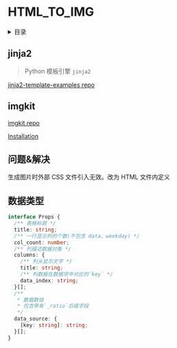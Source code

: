 # HTML_TO_IMG

<details>
<summary>目录</summary>

[TOC]

</details>

## jinja2

> Python 模板引擎 `jinja2`

[jinja2-template-examples repo](https://github.com/hooj0/jinja2-template-examples)

## imgkit

<a href="https://github.com/jarrekk/imgkit" target="_blank">imgkit repo</a>

[Installation](https://github.com/jarrekk/imgkit#installation)

## 问题&解决

生成图片时外部 CSS 文件引入无效。改为 HTML 文件内定义

## 数据类型

```ts
interface Props {
  /** 表格标题 */
  title: string;
  /** 一行显示列的个数(不包含 data、weekday) */
  col_count: number;
  /** 列描述数据对象 */
  columns: {
    /** 列头显示文字 */
    title: string;
    /** 列数据在数据项中对应的`key` */
    data_index: string;
  }[];
  /**
   * 数据数组  
   * 包含带有`_ratio`后缀字段
   */
  data_source: {
    [key: string]: string;
  }[];
}
```